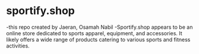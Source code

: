 # sportify.shop
-this repo created by Jaeran, Osamah Nabil
-Sportify.shop appears to be an online store dedicated to sports apparel, equipment, and accessories. It likely offers a wide range of products catering to various sports and fitness activities. 
